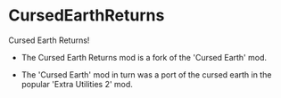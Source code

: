# CursedEarthReturns  

Cursed Earth Returns!  

- The Cursed Earth Returns mod is a fork of the 'Cursed Earth' mod.  
  
- The 'Cursed Earth' mod in turn was a port of the cursed earth in the popular 'Extra Utilities 2' mod.  
